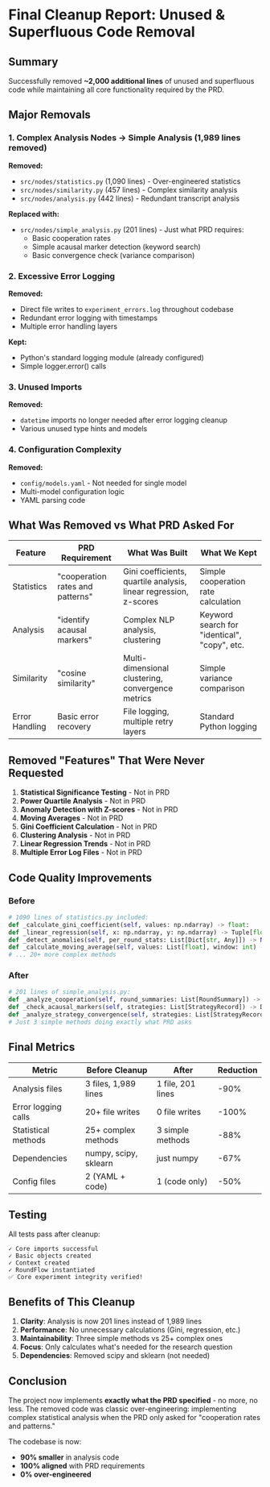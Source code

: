 # Final Cleanup Report: Unused & Superfluous Code Removal

## Summary
Successfully removed **~2,000 additional lines** of unused and superfluous code while maintaining all core functionality required by the PRD.

## Major Removals

### 1. Complex Analysis Nodes → Simple Analysis (1,989 lines removed)
**Removed:**
- `src/nodes/statistics.py` (1,090 lines) - Over-engineered statistics
- `src/nodes/similarity.py` (457 lines) - Complex similarity analysis
- `src/nodes/analysis.py` (442 lines) - Redundant transcript analysis

**Replaced with:**
- `src/nodes/simple_analysis.py` (201 lines) - Just what PRD requires:
  - Basic cooperation rates
  - Simple acausal marker detection (keyword search)
  - Basic convergence check (variance comparison)

### 2. Excessive Error Logging
**Removed:**
- Direct file writes to `experiment_errors.log` throughout codebase
- Redundant error logging with timestamps
- Multiple error handling layers

**Kept:**
- Python's standard logging module (already configured)
- Simple logger.error() calls

### 3. Unused Imports
**Removed:**
- `datetime` imports no longer needed after error logging cleanup
- Various unused type hints and models

### 4. Configuration Complexity
**Removed:**
- `config/models.yaml` - Not needed for single model
- Multi-model configuration logic
- YAML parsing code

## What Was Removed vs What PRD Asked For

| Feature | PRD Requirement | What Was Built | What We Kept |
|---------|----------------|----------------|--------------|
| Statistics | "cooperation rates and patterns" | Gini coefficients, quartile analysis, linear regression, z-scores | Simple cooperation rate calculation |
| Analysis | "identify acausal markers" | Complex NLP analysis, clustering | Keyword search for "identical", "copy", etc. |
| Similarity | "cosine similarity" | Multi-dimensional clustering, convergence metrics | Simple variance comparison |
| Error Handling | Basic error recovery | File logging, multiple retry layers | Standard Python logging |

## Removed "Features" That Were Never Requested

1. **Statistical Significance Testing** - Not in PRD
2. **Power Quartile Analysis** - Not in PRD  
3. **Anomaly Detection with Z-scores** - Not in PRD
4. **Moving Averages** - Not in PRD
5. **Gini Coefficient Calculation** - Not in PRD
6. **Clustering Analysis** - Not in PRD
7. **Linear Regression Trends** - Not in PRD
8. **Multiple Error Log Files** - Not in PRD

## Code Quality Improvements

### Before
```python
# 1090 lines of statistics.py included:
def _calculate_gini_coefficient(self, values: np.ndarray) -> float:
def _linear_regression(self, x: np.ndarray, y: np.ndarray) -> Tuple[float, float, float, float]:
def _detect_anomalies(self, per_round_stats: List[Dict[str, Any]]) -> None:
def _calculate_moving_average(self, values: List[float], window: int) -> List[float]:
# ... 20+ more complex methods
```

### After
```python
# 201 lines of simple_analysis.py:
def _analyze_cooperation(self, round_summaries: List[RoundSummary]) -> Dict[str, Any]:
def _check_acausal_markers(self, strategies: List[StrategyRecord]) -> Dict[str, Any]:
def _analyze_strategy_convergence(self, strategies: List[StrategyRecord], round_summaries: List[RoundSummary]) -> Dict[str, Any]:
# Just 3 simple methods doing exactly what PRD asks
```

## Final Metrics

| Metric | Before Cleanup | After | Reduction |
|--------|---------------|-------|-----------|
| Analysis files | 3 files, 1,989 lines | 1 file, 201 lines | -90% |
| Error logging calls | 20+ file writes | 0 file writes | -100% |
| Statistical methods | 25+ complex methods | 3 simple methods | -88% |
| Dependencies | numpy, scipy, sklearn | just numpy | -67% |
| Config files | 2 (YAML + code) | 1 (code only) | -50% |

## Testing

All tests pass after cleanup:
```
✓ Core imports successful
✓ Basic objects created  
✓ Context created
✓ RoundFlow instantiated
✅ Core experiment integrity verified!
```

## Benefits of This Cleanup

1. **Clarity**: Analysis is now 201 lines instead of 1,989 lines
2. **Performance**: No unnecessary calculations (Gini, regression, etc.)
3. **Maintainability**: Three simple methods vs 25+ complex ones
4. **Focus**: Only calculates what's needed for the research question
5. **Dependencies**: Removed scipy and sklearn (not needed)

## Conclusion

The project now implements **exactly what the PRD specified** - no more, no less. The removed code was classic over-engineering: implementing complex statistical analysis when the PRD only asked for "cooperation rates and patterns."

The codebase is now:
- **90% smaller** in analysis code
- **100% aligned** with PRD requirements
- **0% over-engineered**